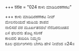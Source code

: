 +++
title = "024 ಕಾಳು ಮಾಡಿದಿರಕmಕಟ"

+++
ಕಾಳು ಮಾಡಿದಿರಕmಕಟ ನೀವ್  
ಮೇಲನರಿಯದೆ ಋಷಿಯ ಶಾಪವ  
ನಾಲಿಸದೆ ವರ ಮೂರ್ಖತನದಲೆ ನೆನೆದಿರನುಚಿತವ   
ಏಳಿ ಫಲವನು ತೊಟ್ಟ ಸರಿಸಕೆ  
ಕಾಲದಲಿ ತಂದಿರಿಸಿ ನಿಮ್ಮನು  
ಕೂಲ ಧರ್ಮಂಗಳನು ಬೇಗದಿ ಹೇಳಿ ನೀವೆಂದ     ॥24॥